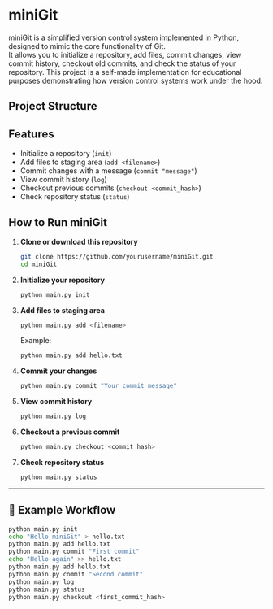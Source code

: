 # miniGit
miniGit is a simplified version control system implemented in Python, designed to mimic the core functionality of Git.  
It allows you to initialize a repository, add files, commit changes, view commit history, checkout old commits, and check the status of your repository.
This project is a self-made implementation for educational purposes demonstrating how version control systems work under the hood.
## Project Structure
## Features

- Initialize a repository (`init`)
- Add files to staging area (`add <filename>`)
- Commit changes with a message (`commit "message"`)
- View commit history (`log`)
- Checkout previous commits (`checkout <commit_hash>`)
- Check repository status (`status`)

## How to Run miniGit

1. **Clone or download this repository**
    ```bash
    git clone https://github.com/yourusername/miniGit.git
    cd miniGit
    ```

2. **Initialize your repository**
    ```bash
    python main.py init
    ```

3. **Add files to staging area**
    ```bash
    python main.py add <filename>
    ```
    Example:
    ```bash
    python main.py add hello.txt
    ```

4. **Commit your changes**
    ```bash
    python main.py commit "Your commit message"
    ```

5. **View commit history**
    ```bash
    python main.py log
    ```

6. **Checkout a previous commit**
    ```bash
    python main.py checkout <commit_hash>
    ```

7. **Check repository status**
    ```bash
    python main.py status
    ```

---

## 📌 Example Workflow

```bash
python main.py init
echo "Hello miniGit" > hello.txt
python main.py add hello.txt
python main.py commit "First commit"
echo "Hello again" >> hello.txt
python main.py add hello.txt
python main.py commit "Second commit"
python main.py log
python main.py status
python main.py checkout <first_commit_hash>
